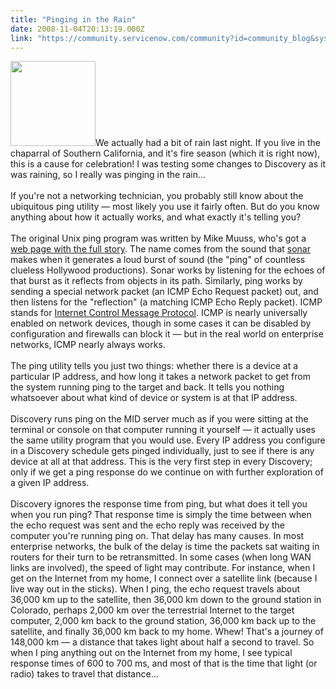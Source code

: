 ```yaml
---
title: "Pinging in the Rain"
date: 2008-11-04T20:13:19.000Z
link: "https://community.servicenow.com/community?id=community_blog&sys_id=f8aca225dbd0dbc01dcaf3231f961974"
---
```

<p><img  alt="" class="jive-image" src="be6637f9dbd05704ed6af3231f96196a.iix" style="width: auto; height: 136px;" />We actually had a bit of rain last night. If you live in the chaparral of Southern California, and it's fire season (which it is right now), this is a cause for celebration! I was testing some changes to Discovery as it was raining, so I really was pinging in the rain...<!--break--><br /><br />If you're not a networking technician, you probably still know about the ubiquitous ping utility — most likely you use it fairly often. But do you know anything about how it actually works, and what exactly it's telling you?<br /><br />The original Unix ping program was written by Mike Muuss, who's got a <a title="w.arl.army.mil/www/default.cfm?Action=20&Page=149" href="http://www.arl.army.mil/www/default.cfm?Action=20&amp;Page=149">web page with the full story</a>. The name comes from the sound that <a title="ages.google.com/imgres?imgurl=http://www.exploratorium.edu/theworld/sonar/images/sonar.gif&imgrefurl=http://www.exploratorium.edu/theworld/sonar/sonar.html&h=471&w=519&sz=26&hl=en&start=5&sig2=T28vih777FM7uSaxinXUsw&um=1&usg=__2zavneeVuZIARuNCjm_RmW6fs1U=&tbnid=zHyP3QgwCe1DfM:&tbnh=119&tbnw=131&ei=W1AQSdjFFpWWsQOSsZyLCQ&prev=/images%3Fq%3Dsonar%26ndsp%3D21%26um%3D1%26hl%3Den%26client%3Dfirefox-a%26rls%3Dorg.mozilla:en-US:official%26hs%3DeJM%26sa%3DN" href="http://images.google.com/imgres?imgurl=http://www.exploratorium.edu/theworld/sonar/images/sonar.gif&amp;imgrefurl=http://www.exploratorium.edu/theworld/sonar/sonar.html&amp;h=471&amp;w=519&amp;sz=26&amp;hl=en&amp;start=5&amp;sig2=T28vih777FM7uSaxinXUsw&amp;um=1&amp;usg=__2zavneeVuZIARuNCjm_RmW6fs1U=&amp;tbnid=zHyP3QgwCe1DfM:&amp;tbnh=119&amp;tbnw=131&amp;ei=W1AQSdjFFpWWsQOSsZyLCQ&amp;prev=/images%3Fq%3Dsonar%26ndsp%3D21%26um%3D1%26hl%3Den%26client%3Dfirefox-a%26rls%3Dorg.mozilla:en-US:official%26hs%3DeJM%26sa%3DN">sonar</a> makes when it generates a loud burst of sound (the "ping" of countless clueless Hollywood productions). Sonar works by listening for the echoes of that burst as it reflects from objects in its path. Similarly, ping works by sending a special network packet (an ICMP Echo Request packet) out, and then listens for the "reflection" (a matching ICMP Echo Reply packet). ICMP stands for <a title=".wikipedia.org/wiki/Internet_Control_Message_Protocol" href="http://en.wikipedia.org/wiki/Internet_Control_Message_Protocol">Internet Control Message Protocol</a>. ICMP is nearly universally enabled on network devices, though in some cases it can be disabled by configuration and firewalls can block it — but in the real world on enterprise networks, ICMP nearly always works.<br /><br />The ping utility tells you just two things: whether there is a device at a particular IP address, and how long it takes a network packet to get from the system running ping to the target and back. It tells you nothing whatsoever about what kind of device or system is at that IP address. <br /><br />Discovery runs ping on the MID server much as if you were sitting at the terminal or console on that computer running it yourself — it actually uses the same utility program that you would use. Every IP address you configure in a Discovery schedule gets pinged individually, just to see if there is any device at all at that address. This is the very first step in every Discovery; only if we get a ping response do we continue on with further exploration of a given IP address.<br /><br />Discovery ignores the response time from ping, but what does it tell you when you run ping? That response time is simply the time between when the echo request was sent and the echo reply was received by the computer you're running ping on. That delay has many causes. In most enterprise networks, the bulk of the delay is time the packets sat waiting in routers for their turn to be retransmitted. In some cases (when long WAN links are involved), the speed of light may contribute. For instance, when I get on the Internet from my home, I connect over a satellite link (because I live way out in the sticks). When I ping, the echo request travels about 36,000 km up to the satellite, then 36,000 km down to the ground station in Colorado, perhaps 2,000 km over the terrestrial Internet to the target computer, 2,000 km back to the ground station, 36,000 km back up to the satellite, and finally 36,000 km back to my home. Whew! That's a journey of 148,000 km — a distance that takes light about half a second to travel. So when I ping anything out on the Internet from my home, I see typical response times of 600 to 700 ms, and most of that is the time that light (or radio) takes to travel that distance...</p>